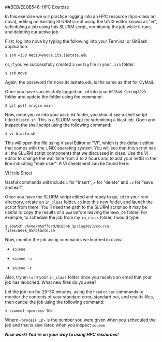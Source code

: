 ##BCB/EEOB546: HPC Exercise

In this exercise we will practice logging into an HPC resource (hpc-class on nova), editing an existing SLURM script using the UNIX editor known as "vi", scheduling a job using this SLURM script, monitoring the job while it runs, and deleting our active job.

First, log into nova by typing the following into your Terminal or GitBash application:

```
$ ssh <ISU NetID>@nova.its.iastate.edu
```

or, if you've successfully created a `config` file in your `.ssh` folder:

```
$ ssh nova
```

Again, the password for nova.its.iastate.edu is the same as that for CyMail.

Once you have successfully logged on, `cd` into your `BCB546-Spring2023` folder and update the folder using the command:

```
$ git pull origin main
```

Now, once you `cd` into your `Week_04` folder, you should see a shell script titled `blastn.sh`.  This is a SLURM script for submitting a blast job.  Open and inspect the shell script using the following command:

```
$ vi blastn.sh
```
This will open the file using Visual Editor or "Vi", which is the default editor that comes with the UNIX operating system. You will see that this script has all the SLURM script components that we discussed in class. Use the Vi editor to change the wall time from 3 to 2 hours and to add your netID in the line indicating "mail-user". A Vi cheatsheat can be found here:

[Vi Help Sheet](https://www.thegeekdiary.com/basic-vi-commands-cheat-sheet/)

Useful commands will include `i` for "insert", `x` for "delete" and `:x` for "save and exit"

Once you have the SLURM script edited and ready to go, `cd` to your root directory, create an `in_class` folder, `cd` into this new folder, and launch the script from there.  You'll need the path to the SLURM script so it may be useful to copy the results of a `pwd` before leaving the `Week_05` folder.  For example, to schedule the job from my 	`in_class` folder, I would type:

`$ sbatch /home/mhufford/BCB546_Spring2023/course-files/Week_05/blastn.sh`

Now, monitor the job using commands we learned in class:

* `squeue`

* `squeue -u`

* `squeue -t`

Also, try an `ls` in your `in_class` folder once you receive an email that your job has launched.  What new files do you see?

Let the job run for 20-30 minutes, using the `head` or `cat` commands to monitor the contents of your standard error, standard out, and results files, then cancel the job using the following command:

```
$ scancel <process ID>
```
Where `<process ID>` is the number you were given when you scheduled the job and that is also listed when you inspect `squeue`

***Nice work! You're on your way to using HPC resources!***

